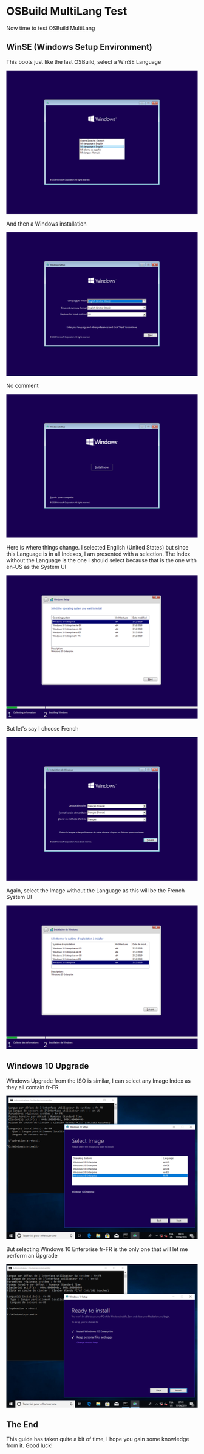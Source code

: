 # OSBuild MultiLang Test

Now time to test OSBuild MultiLang

## WinSE \(Windows Setup Environment\)

This boots just like the last OSBuild, select a WinSE Language

![](../../../../.gitbook/assets/image%20%28195%29.png)

And then a Windows installation

![](../../../../.gitbook/assets/image%20%28327%29.png)

No comment

![](../../../../.gitbook/assets/image%20%28300%29.png)

Here is where things change.  I selected English \(United States\) but since this Language is in all Indexes, I am presented with a selection.  The Index without the Language is the one I should select because that is the one with en-US as the System UI

![](../../../../.gitbook/assets/image%20%2870%29.png)

But let's say I choose French

![](../../../../.gitbook/assets/image%20%28183%29.png)

Again, select the Image without the Language as this will be the French System UI

![](../../../../.gitbook/assets/image%20%28227%29.png)

## Windows 10 Upgrade

Windows Upgrade from the ISO is similar, I can select any Image Index as they all contain fr-FR

![](../../../../.gitbook/assets/image%20%28347%29.png)

But selecting Windows 10 Enterprise fr-FR is the only one that will let me perform an Upgrade

![](../../../../.gitbook/assets/image%20%2828%29.png)

## The End

This guide has taken quite a bit of time, I hope you gain some knowledge from it.  Good luck!

